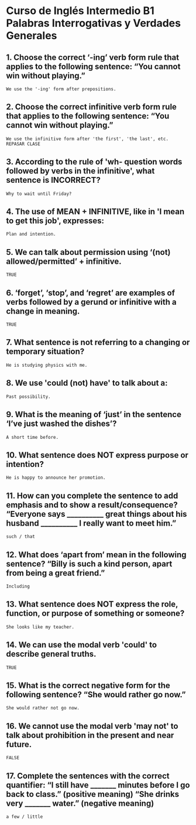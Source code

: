 # Curso de Inglés Intermedio B1 Palabras Interrogativas y Verdades Generales

## 1. Choose the correct ‘-ing’ verb form rule that applies to the following sentence: “You cannot win **without playing.**”
    We use the '-ing' form after prepositions.

## 2. Choose the correct **infinitive verb form** rule that applies to the following sentence: “You **cannot win** without playing.”
    We use the infinitive form after 'the first', 'the last', etc.
    REPASAR CLASE

## 3. According to the rule of 'wh- question words followed by verbs in the infinitive', what sentence is INCORRECT?
    Why to wait until Friday?

## 4. The use of MEAN + INFINITIVE, like in 'I mean to get this job', expresses:
    Plan and intention.

## 5. We can talk about permission using ‘(not) allowed/permitted’ + infinitive.
    TRUE

## 6. ‘forget’, ‘stop’, and ‘regret’ are examples of verbs followed by a gerund or infinitive with a change in meaning.
    TRUE

## 7. What sentence is not referring to a changing or temporary situation?
    He is studying physics with me.

## 8. We use 'could (not) have' to talk about a:
    Past possibility.

## 9. What is the meaning of ‘just’ in the sentence ‘I’ve **just** washed the dishes’?
    A short time before.

## 10. What sentence does NOT express purpose or intention?
    He is happy to announce her promotion.


## 11. How can you complete the sentence to add emphasis and to show a result/consequence? “Everyone says __________ great things about his husband __________ I really want to meet him.”
    such / that

## 12. What does ‘apart from’ mean in the following sentence? “Billy is such a kind person, **apart from** being a great friend.”
    Including

## 13. What sentence does NOT express the role, function, or purpose of something or someone?
    She looks like my teacher.

## 14. We can use the modal verb 'could' to describe general truths.
    TRUE

## 15. What is the correct negative form for the following sentence? “She would rather go now.”
    She would rather not go now.

## 16. We cannot use the modal verb 'may not' to talk about prohibition in the present and near future.
    FALSE

## 17. Complete the sentences with the correct quantifier: “I still have _______ minutes before I go back to class.” (positive meaning) “She drinks very _______ water.” (negative meaning)
    a few / little
